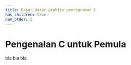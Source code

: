 ```yaml
---
title: Dasar-dasar praktis pemrograman C
has_children: true
nav_order: 2
---
```


# Pengenalan C untuk Pemula

bla bla bla
